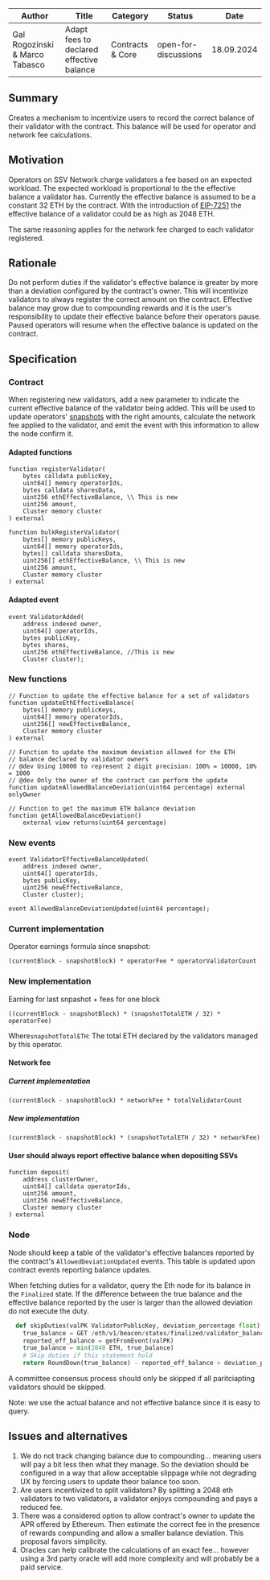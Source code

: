 | Author | Title          | Category                             | Status  | Date               |
|-------|----------------|--------------------------------------|---------|--------------------|
| Gal Rogozinski & Marco Tabasco | Adapt fees to declared effective balance | Contracts & Core | open-for-discussions  |18.09.2024 |


## Summary

Creates a mechanism to incentivize users to record the correct balance of their validator with the contract.
This balance will be used for operator and network fee calculations.

## Motivation

Operators on SSV Network charge validators a fee based on an expected workload. The expected workload is proportional to the the effective balance a validator has. Currently the effective balance is assumed to be a constant 32 ETH by the contract. With the introduction of [EIP-7251](https://eips.ethereum.org/EIPS/eip-7251) the effective balance of a validator could be as high as 2048 ETH.

The same reasoning applies for the network fee charged to each validator registered.


## Rationale

Do not perform duties if the validator's effective balance is greater by more than a deviation configured by the contract's owner. This will incentivize validators to always register the correct amount on the contract. Effective balance may grow due to compounding rewards and it is the user's responsibility to update their effective balance before their operators pause. Paused operators will resume when the effective balance is updated on the contract.

## Specification

### Contract
When registering new validators, add a new parameter to indicate the current effective balance of the validator being added. This will be used to update operators' [snapshots](https://github.com/ssvlabs/ssv-network/blob/583b7b7cb1c1abc5d4c3b13bafca59bf315113b6/contracts/interfaces/ISSVNetworkCore.sol#L10) with the right amounts, calculate the network fee applied to the validator, and emit the event with this information to allow the node confirm it.


#### Adapted functions

```solidity
function registerValidator(
    bytes calldata publicKey,
    uint64[] memory operatorIds,
    bytes calldata sharesData,
    uint256 ethEffectiveBalance, \\ This is new
    uint256 amount,
    Cluster memory cluster
) external
```
```solidity
function bulkRegisterValidator(
    bytes[] memory publicKeys,
    uint64[] memory operatorIds,
    bytes[] calldata sharesData,
    uint256[] ethEffectiveBalance, \\ This is new
    uint256 amount,
    Cluster memory cluster
) external
```


    
#### Adapted event
```solidity
event ValidatorAdded(
    address indexed owner,
    uint64[] operatorIds,
    bytes publicKey,
    bytes shares,
    uint256 ethEffectiveBalance, //This is new
    Cluster cluster);
```

### New functions

```solidity
// Function to update the effective balance for a set of validators
function updateEthEffectiveBalance(
    bytes[] memory publicKeys,
    uint64[] memory operatorIds,
    uint256[] newEffectiveBalance,
    Cluster memory cluster
) external
```
```solidity
// Function to update the maximum deviation allowed for the ETH 
// balance declared by validator owners
// @dev Using 10000 to represent 2 digit precision: 100% = 10000, 10% = 1000
// @dev Only the owner of the contract can perform the update
function updateAllowedBalanceDeviation(uint64 percentage) external onlyOwner
```

```solidity
// Function to get the maximum ETH balance deviation
function getAllowedBalanceDeviation() 
    external view returns(uint64 percentage)
```


### New events
  
```solidity
event ValidatorEffectiveBalanceUpdated(
    address indexed owner,
    uint64[] operatorIds,
    bytes publicKey,
    uint256 newEffectiveBalance,
    Cluster cluster);
```
```solidity
event AllowedBalanceDeviationUpdated(uint64 percentage);
```

### Current implementation

Operator earnings formula since snapshot:


`(currentBlock - snapshotBlock) * operatorFee * operatorValidatorCount`

### New implementation

Earning for last snpashot + fees for one block

`((currentBlock - snapshotBlock) * (snapshotTotalETH / 32) * operatorFee)`

Where`snapshotTotalETH`: The total ETH declared by the validators managed by this operator.


#### Network fee
##### Current implementation
`(currentBlock - snapshotBlock) * networkFee * totalValidatorCount`

##### New implementation
`(currentBlock - snapshotBlock) * (snapshotTotalETH / 32) * networkFee)`


#### User should always report effective balance when depositing SSVs

```solidity
function deposit(
    address clusterOwner,
    uint64[] calldata operatorIds,
    uint256 amount,
    uint256 newEffectiveBalance,
    Cluster memory cluster
) external
```

### Node

Node should keep a table of the validator's effective balances reported by the contract's `AllowedDeviationUpdated` events.
This table is updated upon contract events reporting balance updates.

When fetching duties for a validator, query the Eth node for its balance in the `Finalized` state. If the difference between the true balance and the effective balance reported by the user is larger than the allowed deviation do not execute the duty.


```python
  def skipDuties(valPK ValidatorPublicKey, deviation_percentage float)
    true_balance = GET /eth/v1/beacon/states/finalized/validator_balances?valPK
    reported_eff_balance = getFromEvent(valPK)
    true_balance = min(2048 ETH, true_balance)
    # Skip duties if this statement hold
    return RoundDown(true_balance) - reported_eff_balance > deviation_percentage * reported_eff_balance
```

A committee consensus process should only be skipped if all paritciapting validators should be skipped.

Note: we use the actual balance and not effective balance since it is easy to query.

## Issues and alternatives

1. We do not track changing balance due to compounding... meaning users will pay a bit less then what they manage. So the deviation should be configured in a way that allow acceptable slippage while not degrading UX by forcing users to update theor balance too soon.
2. Are users incentivized to split validators? By splitting a 2048 eth validators to two validators, a validator enjoys compounding and pays a reduced fee.
3. There was a considered option to allow contract's owner to update the APR offered by Ethereum. Then estimate the correct fee in the presence of rewards compunding and allow a smaller balance deviation. This proposal favors simplicity.
4. Oracles can help calibrate the calculations of an exact fee... however using a 3rd party oracle will add more complexity and will probably be a paid service.